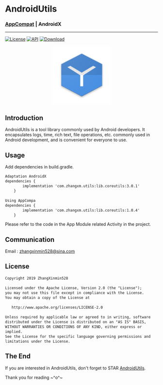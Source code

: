 # AndroidUtils


### [AppCompat][appCompat] | AndroidX

---
[![License](https://img.shields.io/badge/License%20-Apache%202-337ab7.svg)](https://www.apache.org/licenses/LICENSE-2.0)
[![API](https://img.shields.io/badge/API-19%2B-brightgreen.svg?style=flat)](https://android-arsenal.com/api?level=19)
[ ![Download](https://api.bintray.com/packages/zhangxinmin528/AndroidUtils/AndroidUtils/images/download.svg) ](https://bintray.com/zhangxinmin528/AndroidUtils/AndroidUtils/_latestVersion)

<p align="center">
  <img alt="logo" src="https://github.com/ZhangXinmin528/AndroidUtils/blob/master/app/src/main/assets/ic_launcher.png"/>
</p>

Introduction
---
AndroidUtils is a tool library commonly used by Android developers. It encapsulates logs, time, rich text, file operations, etc. commonly used in Android development, and is convenient for everyone to use.

Usage
---

Add dependencies in build.gradle.

    Adaptation AndroidX
    dependencies {
    		implementation 'com.zhangxm.utils:lib.coreutils:3.0.1'
    	}
    	
    Using AppCompa
	dependencies {
    		implementation 'com.zhangxm.utils:lib.coreutils:1.0.4'
    	}

Please refer to the code in the App Module related Activity in the project.

Communication
---
Email : zhangxinmin528@sina.com

License
---

    Copyright 2019 ZhangXinmin528

    Licensed under the Apache License, Version 2.0 (the "License");
    you may not use this file except in compliance with the License.
    You may obtain a copy of the License at

       http://www.apache.org/licenses/LICENSE-2.0

    Unless required by applicable law or agreed to in writing, software
    distributed under the License is distributed on an "AS IS" BASIS,
    WITHOUT WARRANTIES OR CONDITIONS OF ANY KIND, either express or implied.
    See the License for the specific language governing permissions and
    limitations under the License.


The End
---
If you are interested in AndroidUtils, don't forget to STAR [AndroidUtils](https://github.com/ZhangXinmin528/AndroidUtils).

Thank you for reading ~^o^~


[appCompat]: https://github.com/ZhangXinmin528/AndroidUtils/blob/master/README.md
[androidx]: https://github.com/ZhangXinmin528/AndroidUtils/blob/androidX/README.md
